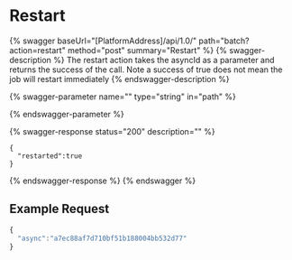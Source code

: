 # Restart

{% swagger baseUrl="[PlatformAddress]/api/1.0/" path="batch?action=restart" method="post" summary="Restart" %}
{% swagger-description %}
The restart action takes the asyncId as a parameter and returns the success of the call. Note a success of true does not mean the job will restart immediately
{% endswagger-description %}

{% swagger-parameter name="" type="string" in="path" %}

{% endswagger-parameter %}

{% swagger-response status="200" description="" %}
```
{
  "restarted":true
}
```
{% endswagger-response %}
{% endswagger %}

## Example Request

```javascript
{
  "async":"a7ec88af7d710bf51b188004bb532d77"
}
```
